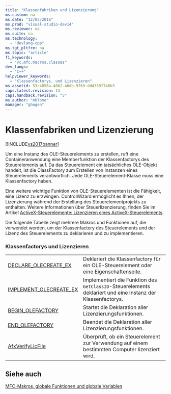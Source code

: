 ```yaml
---
title: "Klassenfabriken und Lizenzierung"
ms.custom: na
ms.date: "12/03/2016"
ms.prod: "visual-studio-dev14"
ms.reviewer: na
ms.suite: na
ms.technology: 
  - "devlang-cpp"
ms.tgt_pltfrm: na
ms.topic: "article"
f1_keywords: 
  - "vc.mfc.macros.classes"
dev_langs: 
  - "C++"
helpviewer_keywords: 
  - "Klassenfactorys, und Lizenzieren"
ms.assetid: 53c4856a-4062-46db-9f69-dd4339f746b3
caps.latest.revision: 13
caps.handback.revision: "5"
ms.author: "mblome"
manager: "ghogen"
---
```

# Klassenfabriken und Lizenzierung
[!INCLUDE[vs2017banner](../../assembler/inline/includes/vs2017banner.md)]

Um eine Instanz des OLE\-Steuerelements zu erstellen, ruft eine Containeranwendung eine Memberfunktion der Klassenfactorys des Steuerelements auf.  Da das Steuerelement ein tatsächliches OLE\-Objekt handelt, ist die ClassFactory zum Erstellen von Instanzen eines Steuerelements verantwortlich.  Jede OLE\-Steuerelement\-Klasse muss eine Klassenfactory haben.  
  
 Eine weitere wichtige Funktion von OLE\-Steuerelementen ist die Fähigkeit, eine Lizenz zu erzwingen.  ControlWizard ermöglicht es Ihnen, der Lizenzierung während der Erstellung des Steuerelementprojekts zu enthalten.  Weitere Informationen über Steuerlizenzierung, finden Sie im Artikel [ActiveX\-Steuerelemente: Lizenzieren eines ActiveX\-Steuerelements](../../mfc/mfc-activex-controls-licensing-an-activex-control.md).  
  
 Die folgende Tabelle zeigt mehrere Makros und Funktionen auf, die verwendet werden, um der Klassenfactory des Steuerelements und der Lizenz des Steuerelements zu deklarieren und zu implementieren.  
  
### Klassenfactorys und Lizenzieren  
  
|||  
|-|-|  
|[DECLARE\_OLECREATE\_EX](../Topic/DECLARE_OLECREATE_EX.md)|Deklariert die Klassenfactory für ein OLE\-Steuerelement oder eine Eigenschaftenseite.|  
|[IMPLEMENT\_OLECREATE\_EX](../Topic/IMPLEMENT_OLECREATE_EX.md)|Implementiert die Funktion des `GetClassID`\-Steuerelements deklariert und eine Instanz der Klassenfactorys.|  
|[BEGIN\_OLEFACTORY](../Topic/BEGIN_OLEFACTORY.md)|Startet die Deklaration aller Lizenzierungsfunktionen.|  
|[END\_OLEFACTORY](../Topic/END_OLEFACTORY.md)|Beendet die Deklaration aller Lizenzierungsfunktionen.|  
|[AfxVerifyLicFile](../Topic/AfxVerifyLicFile.md)|Überprüft, ob ein Steuerelement zur Verwendung auf einem bestimmten Computer lizenziert wird.|  
  
## Siehe auch  
 [MFC\-Makros, globale Funktionen und globale Variablen](../../mfc/reference/mfc-macros-and-globals.md)